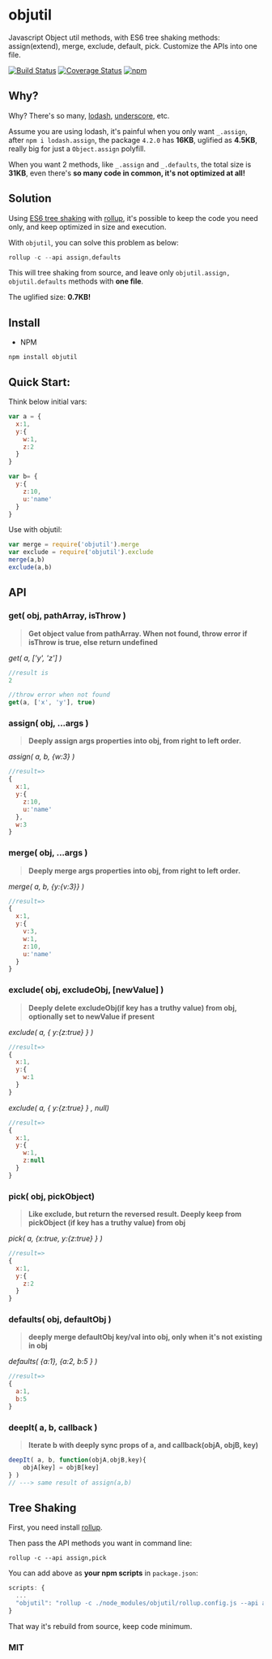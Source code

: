 # objutil

Javascript Object util methods, with ES6 tree shaking methods: assign(extend), merge, exclude, default, pick. Customize the APIs into one file.

[![Build Status](https://travis-ci.org/futurist/objutil.svg?branch=master)](https://travis-ci.org/futurist/objutil)
<a href='https://coveralls.io/github/futurist/objutil?branch=master'><img src='https://coveralls.io/repos/github/futurist/objutil/badge.svg?branch=master' alt='Coverage Status' /></a>
[![npm](https://img.shields.io/npm/v/objutil.svg "Version")](https://www.npmjs.com/package/objutil)


## Why?

Why? There's so many, [lodash](https://github.com/lodash/lodash/), [underscore](https://github.com/jashkenas/underscore), etc.

Assume you are using lodash, it's painful when you only want `_.assign`, after `npm i lodash.assign`, the package `4.2.0` has **16KB**, uglified as **4.5KB**, really big for just a `Object.assign` polyfill.

When you want 2 methods, like `_.assign` and `_.defaults`, the total size is **31KB**, even there's **so many code in common, it's not optimized at all!**


## Solution

Using [ES6 tree shaking](http://javascriptplayground.com/blog/2016/02/better-bundles-rollup/) with [rollup](https://github.com/rollup/rollup), it's possible to keep the code you need only, and keep optimized in size and execution.

With `objutil`, you can solve this problem as below:

``` javascript
rollup -c --api assign,defaults
```

This will tree shaking from source, and leave only `objutil.assign, objutil.defaults` methods with **one file**.

The uglified size: **0.7KB!**


## Install

- NPM

``` shell
npm install objutil
```

## Quick Start:

Think below initial vars:

``` javascript
var a = {
  x:1,
  y:{
    w:1,
    z:2
  }
}

var b= {
  y:{
    z:10,
    u:'name'
  }
}
```

Use with objutil:

```javascript
var merge = require('objutil').merge
var exclude = require('objutil').exclude
merge(a,b)
exclude(a,b)
```

## API

### get( obj, pathArray, isThrow )

> **Get object value from pathArray. When not found, throw error if isThrow is true, else return undefined**

*get( a, ['y', 'z'] )*

```javascript
//result is
2

//throw error when not found
get(a, ['x', 'y'], true)
```

### assign( obj, ...args )

> **Deeply assign args properties into obj, from right to left order.**

*assign( a, b, {w:3} )*
```javascript
//result=>
{
  x:1,
  y:{
    z:10,
    u:'name'
  },
  w:3
}
```

### merge( obj, ...args )

> **Deeply merge args properties into obj, from right to left order.**

*merge( a, b, {y:{v:3}} )*
```javascript
//result=>
{
  x:1,
  y:{
    v:3,
    w:1,
    z:10,
    u:'name'
  }
}
```

### exclude( obj, excludeObj, [newValue] )

> **Deeply delete excludeObj(if key has a truthy value) from obj, optionally set to newValue if present**

*exclude( a, { y:{z:true} } )*

```javascript
//result=>
{
  x:1,
  y:{
    w:1
  }
}
```
*exclude( a, { y:{z:true} } , null)*
```javascript
//result=>
{
  x:1,
  y:{
    w:1,
    z:null
  }
}
```

### pick( obj, pickObject)

> **Like exclude, but return the reversed result. Deeply keep from pickObject (if key has a truthy value) from obj**

*pick( a, {x:true, y:{z:true} } )*

```javascript
//result=>
{
  x:1,
  y:{
    z:2
  }
}
```


### defaults( obj, defaultObj )

> **deeply merge defaultObj key/val into obj, only when it's not existing in obj**

*defaults( {a:1}, {a:2, b:5 } )*

```javascript
//result=>
{
  a:1,
  b:5
}
```


### deepIt( a, b, callback )

> **Iterate b with deeply sync props of a, and callback(objA, objB, key)**

```javascript
deepIt( a, b, function(objA,objB,key){
    objA[key] = objB[key]
} )
// ---> same result of assign(a,b)
```

## Tree Shaking

First, you need install [rollup](https://github.com/rollup/rollup).

Then pass the API methods you want in command line:

``` shell
rollup -c --api assign,pick
```

You can add above as **your npm scripts** in `package.json`:

``` javascript
scripts: {
  ...
  "objutil": "rollup -c ./node_modules/objutil/rollup.config.js --api assign,pick"
}
```

That way it's rebuild from source, keep code minimum.

### MIT
